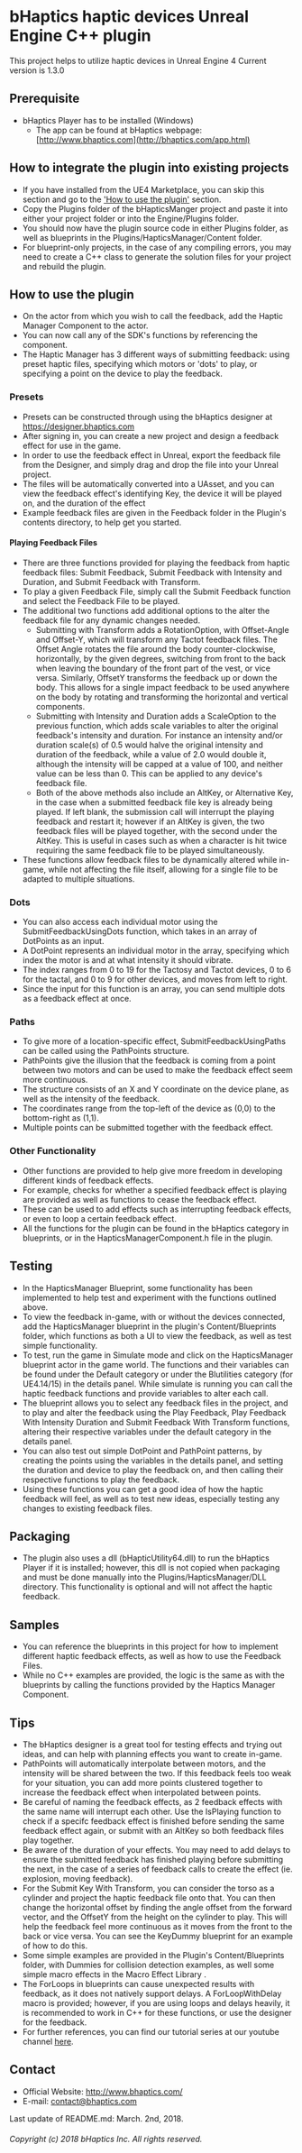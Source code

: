 # bHaptics haptic devices Unreal Engine C++ plugin
This project helps to utilize haptic devices in Unreal Engine 4
Current version is 1.3.0

## Prerequisite
* bHaptics Player has to be installed (Windows)
   * The app can be found at
   bHaptics webpage: [http://www.bhaptics.com](http://bhaptics.com/app.html)

## How to integrate the plugin into existing projects
* If you have installed from the UE4 Marketplace, you can skip this section and go to the ['How to use the plugin'](#how-to-use-the-plugin) section.
* Copy the Plugins folder of the bHapticsManger project and paste it into either your project folder or into the Engine/Plugins folder.
* You should now have the plugin source code in either Plugins folder, as well as blueprints in the Plugins/HapticsManager/Content folder.
* For blueprint-only projects, in the case of any compiling errors, you may need to create a C++ class to generate the solution files for your project and rebuild the plugin.

## How to use the plugin
* On the actor from which you wish to call the feedback, add the Haptic Manager Component to the actor.
* You can now call any of the SDK's functions by referencing the component.
* The Haptic Manager has 3 different ways of submitting feedback: using preset haptic files, specifying which motors or 'dots' to play, or specifying a point on the device to play the feedback.

### Presets
* Presets can be constructed through using the bHaptics designer at https://designer.bhaptics.com
* After signing in, you can create a new project and design a feedback effect for use in the game.
* In order to use the feedback effect in Unreal, export the feedback file from the Designer, and simply drag and drop the file into your Unreal project.
* The files will be automatically converted into a UAsset, and you can view the feedback effect's identifying Key, the device it will be played on, and the duration of the effect
* Example feedback files are given in the Feedback folder in the Plugin's contents directory, to help get you started.

#### Playing Feedback Files
* There are three functions provided for playing the feedback from haptic feedback files: Submit Feedback, Submit Feedback with Intensity and Duration, and Submit Feedback with Transform.
* To play a given Feedback File, simply call the Submit Feedback function and select the Feedback File to be played.
* The additional two functions add additional options to the alter the feedback file for any dynamic changes needed.
	* Submitting with Transform adds a RotationOption, with Offset-Angle and Offset-Y, which will transform any Tactot feedback files. The Offset Angle rotates the file around the body counter-clockwise, horizontally, by the given degrees, switching from front to the back when leaving the boundary of the front part of the vest, or vice versa. Similarly, OffsetY transforms the feedback up or down the body. This allows for a single impact feedback to be used anywhere on the body by rotating and transforming the horizontal and vertical components.
	* Submitting with Intensity and Duration adds a ScaleOption to the previous function, which adds scale variables to alter the original feedback's intensity and duration. For instance an intensity and/or duration scale(s) of 0.5 would halve the original intensity and duration of the feedback, while a value of 2.0 would double it, although the intensity will be capped at a value of 100, and neither value can be less than 0. This can be applied to any device's feedback file.
     * Both of the above methods also include an AltKey, or Alternative Key, in the case when a submitted feedback file key is already being played. If left blank, the submission call will interrupt the playing feedback and restart it; however if an AltKey is given, the two feedback files will be played together, with the second under the AltKey. This is useful in cases such as when a character is hit twice requiring the same feedback file to be played simultaneously.
* These functions allow feedback files to be dynamically altered while in-game, while not affecting the file itself, allowing for a single file to be adapted to multiple situations.

### Dots
* You can also access each individual motor using the SubmitFeedbackUsingDots function, which takes in an array of DotPoints as an input.
* A DotPoint represents an individual motor in the array, specifying which index the motor is and at what intensity it should vibrate.
* The index ranges from 0 to 19 for the Tactosy and Tactot devices, 0 to 6 for the tactal, and 0 to 9 for other devices, and moves from left to right.
* Since the input for this function is an array, you can send multiple dots as a feedback effect at once.

### Paths
* To give more of a location-specific effect, SubmitFeedbackUsingPaths can be called using the PathPoints structure.
* PathPoints give the illusion that the feedback is coming from a point between two motors and can be used to make the feedback effect seem more continuous.
* The structure consists of an X and Y coordinate on the device plane, as well as the intensity of the feedback.
* The coordinates range from the top-left of the device as (0,0) to the bottom-right as (1,1).
* Multiple points can be submitted together with the feedback effect.

### Other Functionality
* Other functions are provided to help give more freedom in developing different kinds of feedback effects.
* For example, checks for whether a specified feedback effect is playing are provided as well as functions to cease the feedback effect.
* These can be used to add effects such as interrupting feedback effects, or even to loop a certain feedback effect.
* All the functions for the plugin can be found in the bHaptics category in blueprints, or in the HapticsManagerComponent.h file in the plugin.

## Testing
* In the HapticsManager Blueprint, some functionality has been implemented to help test and experiment with the functions outlined above.
* To view the feedback in-game, with or without the devices connected, add the HapticsManager blueprint in the plugin's Content/Blueprints folder, which functions as both a UI to view the feedback, as well as test simple functionality.
* To test, run the game in Simulate mode and click on the HapticsManager blueprint actor in the game world. The functions and their variables can be found under the Default category or under the Blutilities category (for UE4.14/15) in the details panel. While simulate is running you can call the haptic feedback functions and provide variables to alter each call.
* The blueprint allows you to select any feedback files in the project, and to play and alter the feedback using the Play Feedback, Play Feedback With Intensity Duration and Submit Feedback With Transform functions, altering their respective variables under the default category in the details panel.
* You can also test out simple DotPoint and PathPoint patterns, by creating the points using the variables in the details panel, and setting the duration and device to play the feedback on, and then calling their respective functions to play the feedback.
* Using these functions you can get a good idea of how the haptic feedback will feel, as well as to test new ideas, especially testing any changes to existing feedback files.

## Packaging
* The plugin also uses a dll (bHapticUtility64.dll) to run the bHaptics Player if it is installed; however, this dll is not copied when packaging and must be done manually into the Plugins/HapticsManager/DLL directory. This functionality is optional and will not affect the haptic feedback.

## Samples 
* You can reference the blueprints in this project for how to implement different haptic feedback effects, as well as how to use the Feedback Files.
* While no C++ examples are provided, the logic is the same as with the blueprints by calling the functions provided by the Haptics Manager Component.

## Tips
* The bHaptics designer is a great tool for testing effects and trying out ideas, and can help with planning effects you want to create in-game.
* PathPoints will automatically interpolate between motors, and the intensity will be shared between the two. If this feedback feels too weak for your situation, you can add more points clustered together to increase the feedback effect when interpolated between points.
* Be careful of naming the feedback effects, as 2 feedback effects with the same name will interrupt each other. Use the IsPlaying function to check if a specifc feedback effect is finished before sending the same feedback effect again, or submit with an AltKey so both feedback files play together.
* Be aware of the duration of your effects. You may need to add delays to ensure the submitted feedback has finished playing before submitting the next, in the case of a series of feedback calls to create the effect (ie. explosion, moving feedback).
* For the Submit Key With Transform, you can consider the torso as a cylinder and project the haptic feedback file onto that. You can then change the horizontal offset by finding the angle offset from the forward vector, and the OffsetY from the height on the cylinder to play. This will help the feedback feel more continuous as it moves from the front to the back or vice versa. You can see the KeyDummy blueprint for an example of how to do this.
* Some simple examples are provided in the Plugin's Content/Blueprints folder, with Dummies for collision detection examples, as well some simple macro effects in the Macro Effect Library .
* The ForLoops in blueprints can cause unexpected results with feedback, as it does not natively support delays. A ForLoopWithDelay macro is provided; however, if you are using loops and delays heavily, it is recommended to work in C++ for these functions, or use the designer for the feedback.
* For further references, you can find our tutorial series at our youtube channel [here](https://www.youtube.com/channel/UCGyV7l7iZz9tUtEg4wvsOpA/playlists?shelf_id=0&sort=dd&view=1).

## Contact
* Official Website: http://www.bhaptics.com/
* E-mail: contact@bhaptics.com

Last update of README.md: March. 2nd, 2018.


###### Copyright (c) 2018 bHaptics Inc. All rights reserved.

